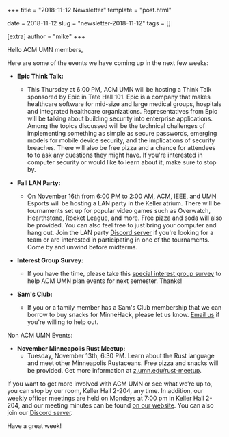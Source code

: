+++
title = "2018-11-12 Newsletter"
template = "post.html"

date = 2018-11-12
slug = "newsletter-2018-11-12"
tags = []

[extra]
author = "mike"
+++

<!-- more -->

Hello ACM UMN members,

Here are some of the events we have coming up in the next few weeks:

 - **Epic Think Talk:**
   - This Thursday at 6:00 PM, ACM UMN will be hosting a Think Talk sponsored by Epic in Tate Hall 101. Epic is a company that makes healthcare software for mid-size and large medical groups, hospitals and integrated healthcare organizations. Representatives from Epic will be talking about building security into enterprise applications. Among the topics discussed will be the technical challenges of implementing something as simple as secure passwords, emerging models for mobile device security, and the implications of security breaches. There will also be free pizza and a chance for attendees to to ask any questions they might have. If you're interested in computer security or would like to learn about it, make sure to stop by.

 - **Fall LAN Party:**
   - On November 16th from 6:00 PM to 2:00 AM, ACM, IEEE, and UMN Esports will be hosting a LAN party in the Keller atrium. There will be tournaments set up for popular video games such as Overwatch, Hearthstone, Rocket League, and more. Free pizza and soda will also be provided. You can also feel free to just bring your computer and hang out. Join the LAN party [Discord server](https://z.umn.edu/LANdis) if you're looking for a team or are interested in participating in one of the tournaments. Come by and unwind before midterms.

 - **Interest Group Survey:**
   - If you have the time, please take this [special interest group survey](https://goo.gl/forms/ksGHvWPJYND1AqzN2) to help ACM UMN plan events for next semester. Thanks!

 - **Sam's Club:**
   - If you or a family member has a Sam's Club membership that we can borrow to buy snacks for MinneHack, please let us know. [Email us](mailto:acm@umn.edu) if you're willing to help out.

Non ACM UMN Events:

 - **November Minneapolis Rust Meetup:**
   - Tuesday, November 13th, 6:30 PM. Learn about the Rust language and meet other Minneapolis Rustaceans. Free pizza and snacks will be provided. Get more information at [z.umn.edu/rust-meetup](https://z.umn.edu/rust-meetup).

If you want to get more involved with ACM UMN or see what we’re up to, you can stop by our room, Keller Hall 2-204, any time. In addition, our weekly officer meetings are held on Mondays at 7:00 pm in Keller Hall 2-204, and our meeting minutes can be found [on our website](https://acm.umn.edu/meeting-minutes). You can also join our [Discord server](https://z.umn.edu/acm-discord).

Have a great week!


